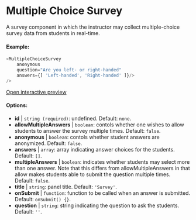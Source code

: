 # Multiple Choice Survey

A survey component in which the instructor may collect multiple-choice survey data from students in real-time.

#### Example:

``` js
<MultipleChoiceSurvey
    anonymous
    question="Are you left- or right-handed"
    answers={[ 'Left-handed', 'Right-handed' ]}/>
/>
```

[Open interactive preview](https://isle.heinz.cmu.edu/components/multiple-choice-survey)

#### Options:

* __id__ | `string (required)`: undefined. Default: `none`.
* __allowMultipleAnswers__ | `boolean`: contols whether one wishes to allow students to answer the survey multiple times. Default: `false`.
* __anonymous__ | `boolean`: contols whether student answers are anonymized. Default: `false`.
* __answers__ | `array`: array indicating answer choices for the students. Default: `[]`.
* __multipleAnswers__ | `boolean`: indicates whether students may select more than one answer. Note that this differs from allowMultipleAnswers in that allow makes students able to submit the question multiple times. Default: `false`.
* __title__ | `string`: panel title. Default: `'Survey'`.
* __onSubmit__ | `function`: function to be called when an answer is submitted. Default: `onSubmit() {}`.
* __question__ | `string`: string indicating the question to ask the students. Default: `''`.
